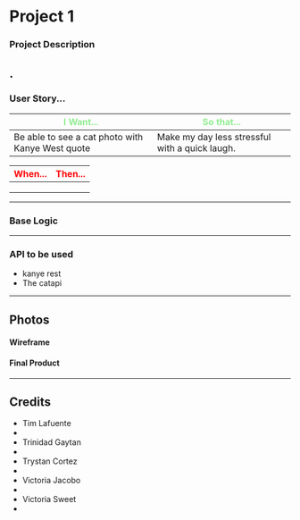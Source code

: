 # Project 1


### Project Description

.
---

### **User Story...**

|<span style="color:lightgreen;">**I Want...**</span>                  |<span style="color:lightgreen;">**So that...**</span>                                      |
|----------------------------------------------------------------------|-------------------------------------------------------------------------------------------|
|Be able to see a cat photo with Kanye West quote                      |  Make my day less stressful with a quick laugh.                                           |


|<span style="color:red;">**When...**</span>                           |<span style="color:red;">**Then...**</span>                                                |
|----------------------------------------------------------------------|--------------------------------------------------------------                             |
|                                                                      |                                                            | 
|                                                                      |                                                            |
|                                                                      |                                                            |

---

### Base Logic


---

### API to be used

- kanye rest
- The catapi







---
## Photos
#### Wireframe


#### Final Product
<!-- Finished Link -->


---

## Credits

- Tim Lafuente
 -
- Trinidad Gaytan
 - 
- Trystan Cortez
 - 
- Victoria Jacobo
 - 
- Victoria Sweet
 -


